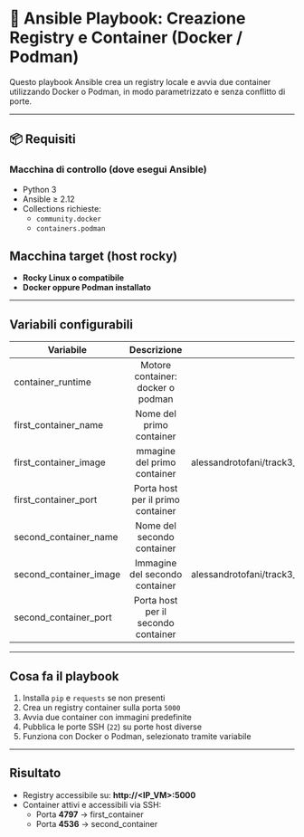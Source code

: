 # 🐳 Ansible Playbook: Creazione Registry e Container (Docker / Podman)

Questo playbook Ansible crea un registry locale e avvia due container utilizzando Docker o Podman, in modo parametrizzato e senza conflitto di porte.

---

## 📦 Requisiti

### Macchina di controllo (dove esegui Ansible)

- Python 3
- Ansible ≥ 2.12
- Collections richieste:
  - `community.docker`
  - `containers.podman`

## Macchina target (host rocky)

- **Rocky Linux o compatibile**
- **Docker oppure Podman installato**

---

## Variabili configurabili

|        Variabile       | Descrizione                         |  Default                                   |
| ---------------------- |:-----------------------------------:| ------------------------------------------:|
| container_runtime      | Motore container: docker o podman   | docker                                     |
| first_container_name   | Nome del primo container            | ubuntu                                     |
| first_container_image  | mmagine del primo container         | alessandrotofani/track3_step2:2.1          |
| first_container_port   | Porta host per il primo container   | 4797                                       |
| second_container_name  | Nome del secondo container          | rocky                                      |
| second_container_image | Immagine del secondo container      | alessandrotofani/track3_step2:1.1          |
| second_container_port  | Porta host per il secondo container | 4536                                       |

---

## Cosa fa il playbook

1. Installa `pip` e `requests` se non presenti  
2. Crea un registry container sulla porta `5000`  
3. Avvia due container con immagini predefinite  
4. Pubblica le porte SSH (`22`) su porte host diverse  
5. Funziona con Docker o Podman, selezionato tramite variabile 


---

## Risultato

- Registry accessibile su: **http://<IP_VM>:5000**
- Container attivi e accessibili via SSH: 
    - Porta **4797** → first_container
    - Porta **4536** → second_container
